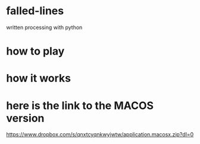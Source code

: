 # falled-lines
written processing with python
# how to play

# how it works

# here is the link to the MACOS version
https://www.dropbox.com/s/qnxtcyqnkwyjwtw/application.macosx.zip?dl=0

